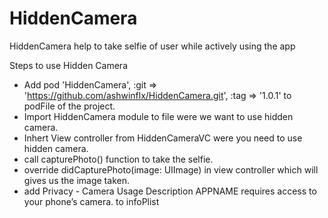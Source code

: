 # HiddenCamera
HiddenCamera help to take selfie of user while actively using the app  

Steps to use Hidden Camera
- Add pod 'HiddenCamera', :git => 'https://github.com/ashwinflx/HiddenCamera.git', :tag => '1.0.1' to podFile of the project.
- Import HiddenCamera module to file were we want to use hidden camera.
- Inhert View controller from HiddenCameraVC were you need to use hidden camera.
- call capturePhoto() function to take the selfie.
- override  didCapturePhoto(image: UIImage) in view controller which will gives us the image taken.
- add <key>Privacy - Camera Usage Description</key>
<string>APPNAME requires access to your phone’s camera.</string> to infoPlist
